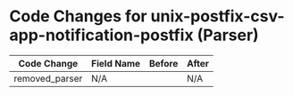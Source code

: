 # Code Changes for unix-postfix-csv-app-notification-postfix (Parser)

| Code Change | Field Name | Before | After |
|-------------|------------|--------|-------|
| removed_parser | N/A |  | N/A |